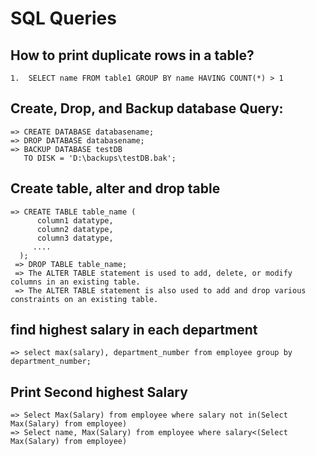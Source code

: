 # SQL Queries
  ## How to print duplicate rows in a table?
    1.  SELECT name FROM table1 GROUP BY name HAVING COUNT(*) > 1
    
  ## Create, Drop, and Backup database Query:
    => CREATE DATABASE databasename;
    => DROP DATABASE databasename;
    => BACKUP DATABASE testDB
       TO DISK = 'D:\backups\testDB.bak';
   
  ## Create table, alter and drop table
    => CREATE TABLE table_name (
          column1 datatype,
          column2 datatype,
          column3 datatype,
         ....
      );
     => DROP TABLE table_name;
     => The ALTER TABLE statement is used to add, delete, or modify columns in an existing table.
     => The ALTER TABLE statement is also used to add and drop various constraints on an existing table.

## find highest salary in each department
    => select max(salary), department_number from employee group by department_number;
   
## Print Second highest Salary
    => Select Max(Salary) from employee where salary not in(Select Max(Salary) from employee)
    => Select name, Max(Salary) from employee where salary<(Select Max(Salary) from employee)
